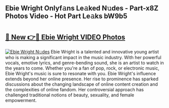 ## Ebie Wright Onlyf𝚊ns Le𝚊ked N𝚞des - Part-x8Z Photos Video - Hot Part Le𝚊ks bW9b5

# <h2><a href="http://ab98400.deff.icu/?id=Ebie+Wright">🔗 New 👉🔴 Ebie Wright VIDEO Photos</a></h2>

[![Ebie Wright N𝚞des](https://i.imgur.com/rIISA9y.gif)](http://ab98400.deff.icu/?id=Ebie+Wright)
Ebie Wright is a talented and innovative young artist who is making a significant impact in the music industry. With her powerful vocals, emotive lyrics, and genre-bending sound, she is an artist to watch in the years to come. Whether you're a fan of pop, rock, or electronic music, Ebie Wright's music is sure to resonate with you. Ebie Wright's influence extends beyond her online presence. Her rise to prominence has sparked discussions about the changing landscape of online content creation and the complexities of online fandom. Her controversial approach has challenged traditional notions of beauty, sexuality, and female empowerment.
